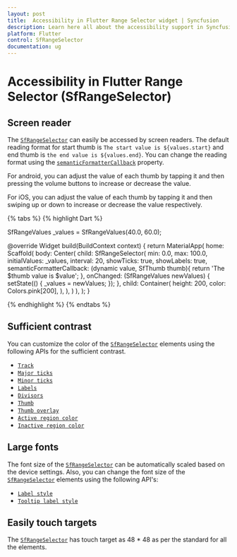 ```yaml
---
layout: post
title:  Accessibility in Flutter Range Selector widget | Syncfusion
description: Learn here all about the accessibility support in Syncfusion Flutter Range Selector (SfRangeSelector) widget.
platform: Flutter
control: SfRangeSelector
documentation: ug
---
```


# Accessibility in Flutter Range Selector (SfRangeSelector)

## Screen reader

The [`SfRangeSelector`](https://pub.dev/documentation/syncfusion_flutter_sliders/latest/sliders/SfRangeSelector-class.html) can easily be accessed by screen readers. The default reading format for start thumb is `The start value is ${values.start}` and end thumb is `the end value is ${values.end}`. You can change the reading format using the [`semanticFormatterCallback`](https://pub.dev/documentation/syncfusion_flutter_sliders/latest/sliders/SfRangeSelector/semanticFormatterCallback.html) property.

For android, you can adjust the value of each thumb by tapping it and then pressing the volume buttons to increase or decrease the value.

For iOS, you can adjust the value of each thumb by tapping it and then swiping up or down to increase or decrease the value respectively.

{% tabs %}
{% highlight Dart %}

SfRangeValues _values = SfRangeValues(40.0, 60.0);

@override
Widget build(BuildContext context) {
   return MaterialApp(
      home: Scaffold(
          body: Center(
            child: SfRangeSelector(
              min: 0.0,
              max: 100.0,
              initialValues: _values,
              interval: 20,
              showTicks: true,
              showLabels: true,
              semanticFormatterCallback: (dynamic value, SfThumb thumb){
                return 'The $thumb value is $value';
              },
              onChanged: (SfRangeValues newValues) {
                setState(() {
                  _values = newValues;
                });
              },
              child: Container(
                height: 200,
                color: Colors.pink[200],
              ),
            ),
          )
      ),
   );
}

{% endhighlight %}
{% endtabs %}

## Sufficient contrast

You can customize the color of the [`SfRangeSelector`](https://pub.dev/documentation/syncfusion_flutter_sliders/latest/sliders/SfRangeSelector-class.html) elements using the following APIs for the sufficient contrast.

* [`Track`](https://help.syncfusion.com/flutter/range-selector/track#track-color)
* [`Major ticks`](https://help.syncfusion.com/flutter/range-selector/ticks#major-ticks-color)
* [`Minor ticks`](https://help.syncfusion.com/flutter/range-selector/ticks#minor-ticks-color)
* [`Labels`](https://help.syncfusion.com/flutter/range-selector/labels-and-divisor#label-style)
* [`Divisors`](https://help.syncfusion.com/flutter/range-selector/labels-and-divisor#divisor-color)
* [`Thumb`](https://help.syncfusion.com/flutter/range-selector/thumb-and-overlay#thumb-color)
* [`Thumb overlay`](https://help.syncfusion.com/flutter/range-selector/thumb-and-overlay#thumb-overlay-color)
* [`Active region color`](https://help.syncfusion.com/flutter/range-selector/basic-features#active-region-color)
* [`Inactive region color`](https://help.syncfusion.com/flutter/range-selector/basic-features#inactive-region-color)

## Large fonts

The font size of the [`SfRangeSelector`](https://pub.dev/documentation/syncfusion_flutter_sliders/latest/sliders/SfRangeSelector-class.html) can be automatically scaled based on the device settings. Also, you can change the font size of the [`SfRangeSelector`](https://pub.dev/documentation/syncfusion_flutter_sliders/latest/sliders/SfRangeSelector-class.html) elements using the following API's:

* [`Label style`](https://help.syncfusion.com/flutter/range-selector/labels-and-divisor#label-style)
* [`Tooltip label style`](https://help.syncfusion.com/flutter/range-selector/tooltip#tooltip-label-style)

## Easily touch targets

The [`SfRangeSelector`](https://pub.dev/documentation/syncfusion_flutter_sliders/latest/sliders/SfRangeSelector-class.html) has touch target as 48 * 48 as per the standard for all the elements.
